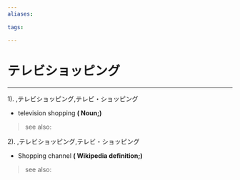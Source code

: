 ```yaml
---
aliases:
    
tags:
    
---
```


# テレビショッピング
---
1).
,テレビショッピング,テレビ・ショッピング

- television shopping
**( Noun;)**
> see also: 
            
2).
,テレビショッピング,テレビ・ショッピング

- Shopping channel
**( Wikipedia definition;)**
> see also: 
            